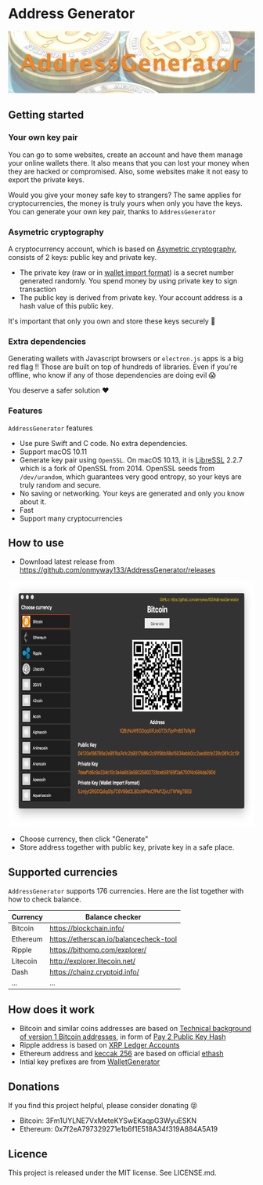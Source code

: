 Address Generator
==

![](Screenshots/Artboard.png)

## Getting started

### Your own key pair

You can go to some websites, create an account and have them manage your online wallets there. It also means that you can lost your money when they are hacked or compromised. Also, some websites make it not easy to export the private keys.

Would you give your money safe key to strangers? The same applies for cryptocurrencies, the money is truly yours when only you have the keys. You can generate your own key pair, thanks to `AddressGenerator`

### Asymetric cryptography

A cryptocurrency account, which is based on [Asymetric cryptography](https://en.wikipedia.org/wiki/Public-key_cryptography), consists of 2 keys: public key and private key.

- The private key (raw or in [wallet import format](https://en.bitcoin.it/wiki/Wallet_import_format)) is a secret number generated randomly. You spend money by using private key to sign transaction
- The public key is derived from private key. Your account address is a hash value of this public key.

It's important that only you own and store these keys securely 💪

### Extra dependencies

Generating wallets with Javascript browsers or `electron.js` apps is a big red flag ‼️  Those are built on top of hundreds of libraries. Even if you're offline, who know if any of those dependencies are doing evil 😱

You deserve a safer solution ♥️

### Features

`AddressGenerator` features

- Use pure Swift and C code. No extra dependencies.
- Support macOS 10.11
- Generate key pair using `OpenSSL`. On macOS 10.13, it is [LibreSSL](https://www.libressl.org/) 2.2.7 which is a fork of OpenSSL from 2014. OpenSSL seeds from `/dev/urandom`, which guarantees very good entropy, so your keys are truly random and secure.
- No saving or networking. Your keys are generated and only you know about it.
- Fast
- Support many cryptocurrencies

## How to use

- Download latest release from https://github.com/onmyway133/AddressGenerator/releases

<div align="center">
<img src="Screenshots/demo.png" height="500" />
</div>

- Choose currency, then click "Generate"
- Store address together with public key, private key in a safe place.

## Supported currencies

`AddressGenerator` supports 176 currencies. Here are the list together with how to check balance.

| Currency        | Balance checker |
| -------------   | -------------   |
| Bitcoin         | https://blockchain.info/ |
| Ethereum        | https://etherscan.io/balancecheck-tool |
| Ripple          | https://bithomp.com/explorer/ |
| Litecoin        | http://explorer.litecoin.net/ |
| Dash            | https://chainz.cryptoid.info/ |
| ...             | ... |


## How does it work

- Bitcoin and similar coins addresses are based on [Technical background of version 1 Bitcoin addresses](https://en.bitcoin.it/wiki/Technical_background_of_version_1_Bitcoin_addresses), in form of [Pay 2 Public Key Hash](https://en.bitcoin.it/wiki/Transaction#Pay-to-PubkeyHash)
- Ripple address is based on [XRP Ledger Accounts](https://ripple.com/build/accounts/)
- Ethereum address and [keccak 256](https://en.wikipedia.org/wiki/SHA-3) are based on official [ethash](https://github.com/ethereum/ethash) 
- Intial key prefixes are from [WalletGenerator](https://github.com/MichaelMure/WalletGenerator.net)

## Donations

If you find this project helpful, please consider donating 😝

- Bitcoin: 3Fm1UYLNE7VxMeteKYSwEKaqpG3WyuESKN
- Ethereum: 0x7f2eA797329271e1b6f1E518A34f319A884A5A19

## Licence

This project is released under the MIT license. See LICENSE.md.
